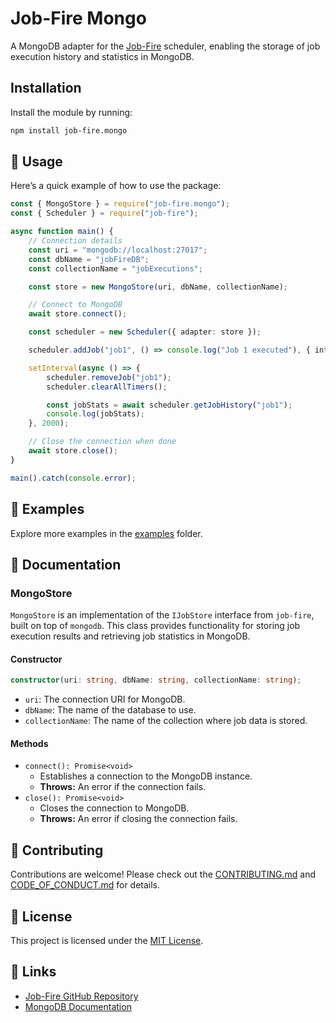 # Job-Fire Mongo

A MongoDB adapter for the [Job-Fire](https://github.com/benjamin-stefan/job-fire) scheduler, enabling the storage of job execution history and statistics in MongoDB.

## Installation

Install the module by running:

```bash
npm install job-fire.mongo
```

## 🚀 Usage

Here’s a quick example of how to use the package:

```typescript
const { MongoStore } = require("job-fire.mongo");
const { Scheduler } = require("job-fire");

async function main() {
    // Connection details
    const uri = "mongodb://localhost:27017";
    const dbName = "jobFireDB";
    const collectionName = "jobExecutions";

    const store = new MongoStore(uri, dbName, collectionName);

    // Connect to MongoDB
    await store.connect();

    const scheduler = new Scheduler({ adapter: store });

    scheduler.addJob("job1", () => console.log("Job 1 executed"), { interval: 1000 });

    setInterval(async () => {
        scheduler.removeJob("job1");
        scheduler.clearAllTimers();

        const jobStats = await scheduler.getJobHistory("job1");
        console.log(jobStats);
    }, 2000);

    // Close the connection when done
    await store.close();
}

main().catch(console.error);
```

## 🧪 Examples

Explore more examples in the [examples](./examples) folder.

## 📖 Documentation

### MongoStore

`MongoStore` is an implementation of the `IJobStore` interface from `job-fire`, built on top of `mongodb`. This class provides functionality for storing job execution results and retrieving job statistics in MongoDB.

#### Constructor

```typescript
constructor(uri: string, dbName: string, collectionName: string);
```

-   `uri`: The connection URI for MongoDB.
-   `dbName`: The name of the database to use.
-   `collectionName`: The name of the collection where job data is stored.

#### Methods

-   `connect(): Promise<void>`
    -   Establishes a connection to the MongoDB instance.
    -   **Throws:** An error if the connection fails.
-   `close(): Promise<void>`
    -   Closes the connection to MongoDB.
    -   **Throws:** An error if closing the connection fails.

## 🤝 Contributing

Contributions are welcome! Please check out the [CONTRIBUTING.md](/CONTRIBUTING.md) and [CODE_OF_CONDUCT.md](/CODE_OF_CONDUCT.md) for details.

## 📜 License

This project is licensed under the [MIT License](./LICENSE).

## 🔗 Links

-   [Job-Fire GitHub Repository](https://github.com/benjamin-stefan/job-fire)
-   [MongoDB Documentation](https://www.mongodb.com/docs/)
